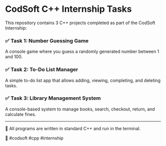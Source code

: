 # CodSoft C++ Internship Tasks

This repository contains 3 C++ projects completed as part of the CodSoft Internship:

### ✅ Task 1: Number Guessing Game
A console game where you guess a randomly generated number between 1 and 100.

### ✅ Task 2: To-Do List Manager
A simple to-do list app that allows adding, viewing, completing, and deleting tasks.

### ✅ Task 3: Library Management System
A console-based system to manage books, search, checkout, return, and calculate fines.

---

📌 All programs are written in standard C++ and run in the terminal.

🔗 #codsoft #cpp #internship
